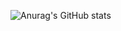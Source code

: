 ![Anurag's GitHub stats](https://github-readme-stats.vercel.app/api?username=TAPEEEE&show_icons=true&bg_color=00000000)
